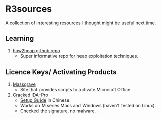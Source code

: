 # R3sources
A collection of interesting resources I thought might be useful next time.

## Learning
1. [how2heap github repo](https://github.com/shellphish/how2heap)
    - Super informative repo for heap exploitation techniques.


## Licence Keys/ Activating Products
1. [Massgrave](https://massgrave.dev/)
    - Site that provides scripts to activate Microsoft Office.
2. [Cracked IDA-Pro](https://drive.usercontent.google.com/download?id=1X7ZJP-7L_NqR8Hm3sjpnjLPnM3YldHDQ)
    - [Setup Guide](https://bbs.kanxue.com/thread-282846.htm) in Chinese.
    - Works on M series Macs and Windows (haven't tested on Linux).
    - Checked the signature, no malware.
